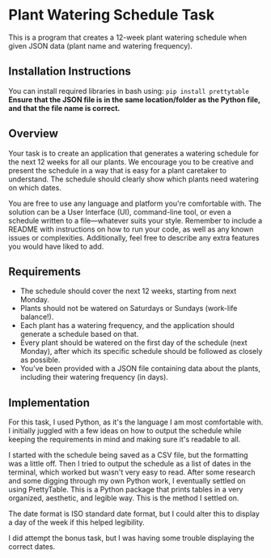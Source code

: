 # Plant Watering Schedule Task

This is a program that creates a 12-week plant watering schedule when given JSON data (plant name and watering frequency).

## Installation Instructions

You can install required libraries in bash using:
`
pip install prettytable
`
<br>**Ensure that the JSON file is in the same location/folder as the Python file, and that the file name is correct.**

## Overview
Your task is to create an application that generates a watering schedule for the next 12 weeks for all our plants. We encourage you to be creative and present the schedule in a way that is easy for a plant caretaker to understand. The schedule should clearly show which plants need watering on which dates.

You are free to use any language and platform you're comfortable with. The solution can be a User Interface (UI), command-line tool, or even a schedule written to a file—whatever suits your style. Remember to include a README with instructions on how to run your code, as well as any known issues or complexities. Additionally, feel free to describe any extra features you would have liked to add.

## Requirements
* The schedule should cover the next 12 weeks, starting from next Monday.
* Plants should not be watered on Saturdays or Sundays (work-life balance!).
* Each plant has a watering frequency, and the application should generate a schedule based on that.
* Every plant should be watered on the first day of the schedule (next Monday), after which its specific schedule should be followed as closely as possible.
* You’ve been provided with a JSON file containing data about the plants, including their watering frequency (in days).

## Implementation
For this task, I used Python, as it's the language I am most comfortable with. I initially juggled with a few ideas on how to output the schedule while keeping the requirements in mind and making sure it's readable to all.

I started with the schedule being saved as a CSV file, but the formatting was a little off. Then I tried to output the schedule as a list of dates in the terminal, which worked but wasn't very easy to read. After some research and some digging through my own Python work, I eventually settled on using PrettyTable. This is a Python package that prints tables in a very organized, aesthetic, and legible way. This is the method I settled on.

The date format is ISO standard date format, but I could alter this to display a day of the week if this helped legibility.

I did attempt the bonus task, but I was having some trouble displaying the correct dates.


